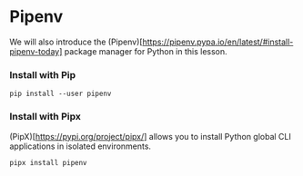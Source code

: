 # Pipenv

We will also introduce the (Pipenv)[https://pipenv.pypa.io/en/latest/#install-pipenv-today] package manager for Python in this lesson.

### Install with Pip

```shell
pip install --user pipenv
```

### Install with Pipx

(PipX)[https://pypi.org/project/pipx/] allows you to install Python global CLI applications in isolated environments.

```shell
pipx install pipenv
```

